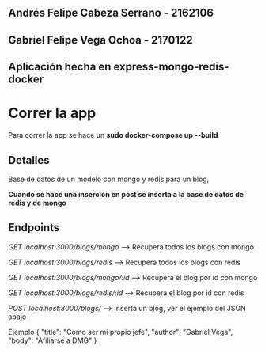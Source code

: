 ## Andrés Felipe Cabeza Serrano - 2162106 
## Gabriel Felipe Vega Ochoa - 2170122 

## Aplicación hecha en express-mongo-redis-docker ##

# Correr la app #

Para correr la app se hace un __sudo docker-compose up --build__ 

## Detalles ##

Base de datos de un modelo con mongo y redis para un blog, 

__Cuando se hace una inserción en post se inserta a la base de datos de redis y de mongo__


## Endpoints ##


_GET_ _localhost:3000/blogs/mongo_ --> Recupera todos los blogs con mongo

_GET_ _localhost:3000/blogs/redis_ --> Recupera todos los blogs con redis

_GET_ _localhost:3000/blogs/mongo/:id_ --> Recupera el blog por id con mongo

_GET_ _localhost:3000/blogs/redis/:id_ --> Recupera el blog por id con redis


_POST_ _localhost:3000/blogs/_ --> Inserta un blog, ver el ejemplo del JSON abajo

Ejemplo 
{
    "title": "Como ser mi propio jefe",
    "author": "Gabriel Vega",
    "body": "Afiliarse a DMG"
}
